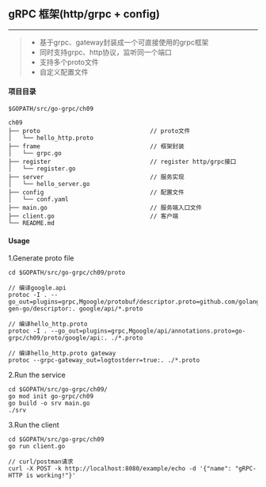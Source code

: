 ## gRPC 框架(http/grpc + config)

------

> * 基于grpc、gateway封装成一个可直接使用的grpc框架
> * 同时支持grpc、http协议，监听同一个端口
> * 支持多个proto文件
> * 自定义配置文件

#### 项目目录
```
$GOPATH/src/go-grpc/ch09

ch09
├── proto                               // proto文件
│   └── hello_http.proto
├── frame                               // 框架封装
│   └── grpc.go
├── register                            // register http/grpc接口
│   └── register.go
├── server                              // 服务实现
│   └── hello_server.go
├── config                              // 配置文件
│   └── conf.yaml
├── main.go                             // 服务端入口文件
├── client.go                           // 客户端
└── README.md
```

#### Usage
1.Generate proto file
```
cd $GOPATH/src/go-grpc/ch09/proto

// 编译google.api
protoc -I . --go_out=plugins=grpc,Mgoogle/protobuf/descriptor.proto=github.com/golang/protobuf/protoc-gen-go/descriptor:. google/api/*.proto

// 编译hello_http.proto
protoc -I . --go_out=plugins=grpc,Mgoogle/api/annotations.proto=go-grpc/ch09/proto/google/api:. ./*.proto

// 编译hello_http.proto gateway
protoc --grpc-gateway_out=logtostderr=true:. ./*.proto
```


2.Run the service
```
cd $GOPATH/src/go-grpc/ch09/
go mod init go-grpc/ch09
go build -o srv main.go
./srv
```

3.Run the client
```
cd $GOPATH/src/go-grpc/ch09
go run client.go

// curl/postman请求
curl -X POST -k http://localhost:8080/example/echo -d '{"name": "gRPC-HTTP is working!"}'
```